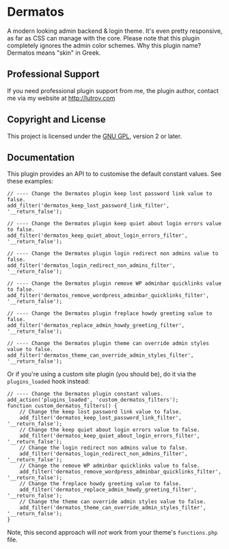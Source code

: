 # Dermatos

A modern looking admin backend &amp; login theme. It's even pretty responsive, as far as CSS can manage with the core. Please note that this plugin completely ignores the admin color schemes. Why this plugin name? Dermatos means "skin" in Greek.

## Professional Support

If you need professional plugin support from me, the plugin author, contact me via my website at http://lutrov.com

## Copyright and License

This project is licensed under the [GNU GPL](http://www.gnu.org/licenses/old-licenses/gpl-2.0.html), version 2 or later.

## Documentation

This plugin provides an API to to customise the default constant values. See these examples:

	// ---- Change the Dermatos plugin keep lost password link value to false.
	add_filter('dermatos_keep_lost_password_link_filter', '__return_false');

	// ---- Change the Dermatos plugin keep quiet about login errors value to false.
	add_filter('dermatos_keep_quiet_about_login_errors_filter', '__return_false');

	// ---- Change the Dermatos plugin login redirect non admins value to false.
	add_filter('dermatos_login_redirect_non_admins_filter', '__return_false');

	// ---- Change the Dermatos plugin remove WP adminbar quicklinks value to false.
	add_filter('dermatos_remove_wordpress_adminbar_quicklinks_filter', '__return_false');

	// ---- Change the Dermatos plugin freplace howdy greeting value to false.
	add_filter('dermatos_replace_admin_howdy_greeting_filter', '__return_false');

	// ---- Change the Dermatos plugin theme can override admin styles value to false.
	add_filter('dermatos_theme_can_override_admin_styles_filter', '__return_false');

Or if you're using a custom site plugin (you should be), do it via the `plugins_loaded` hook instead:

	// ---- Change the Dermatos plugin constant values.
	add_action('plugins_loaded', 'custom_dermatos_filters');
	function custom_dermatos_filters() {
		// Change the keep lost password link value to false.
		add_filter('dermatos_keep_lost_password_link_filter', '__return_false');
		// Change the keep quiet about login errors value to false.
		add_filter('dermatos_keep_quiet_about_login_errors_filter', '__return_false');
		// Change the login redirect non admins value to false.
		add_filter('dermatos_login_redirect_non_admins_filter', '__return_false');
		// Change the remove WP adminbar quicklinks value to false.
		add_filter('dermatos_remove_wordpress_adminbar_quicklinks_filter', '__return_false');
		// Change the freplace howdy greeting value to false.
		add_filter('dermatos_replace_admin_howdy_greeting_filter', '__return_false');
		// Change the theme can override admin styles value to false.
		add_filter('dermatos_theme_can_override_admin_styles_filter', '__return_false');
	}


Note, this second approach will _not_ work from your theme's `functions.php` file.

